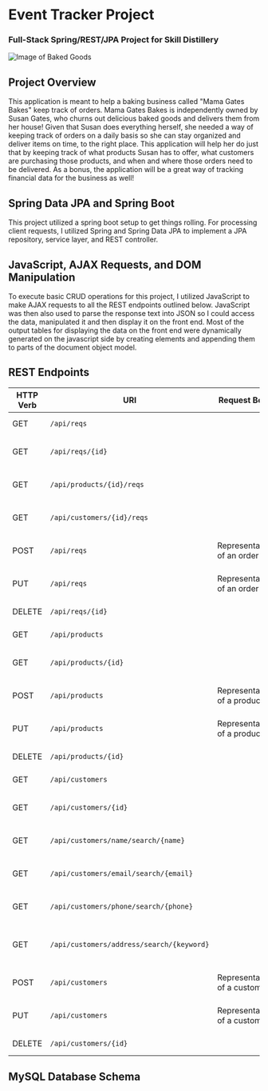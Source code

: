# Event Tracker Project

### Full-Stack Spring/REST/JPA Project for Skill Distillery

![Image of Baked Goods](https://octodex.github.com/images/yaktocat.png)

## Project Overview
This application is meant to help a baking business called "Mama Gates Bakes" keep track of orders. Mama Gates Bakes is independently owned by Susan Gates, who churns out delicious baked goods and delivers them from her house! Given that Susan does everything herself, she needed a way of keeping track of orders on a daily basis so she can stay organized and deliver items on time, to the right place. This application will help her do just that by keeping track of what products Susan has to offer, what customers are purchasing those products, and when and where those orders need to be delivered. As a bonus, the application will be a great way of tracking financial data for the business as well!

## Spring Data JPA and Spring Boot
This project utilized a spring boot setup to get things rolling. For processing client requests, I utilized Spring and Spring Data JPA to implement a JPA repository, service layer, and REST controller.

## JavaScript, AJAX Requests, and DOM Manipulation
To execute basic CRUD operations for this project, I utilized JavaScript to make AJAX requests to all the REST endpoints outlined below. JavaScript was then also used to parse the response text into JSON so I could access the data, manipulated it and then display it on the front end. Most of the output tables for displaying the data on the front end were dynamically generated on the javascript side by creating elements and appending them to parts of the document object model.

## REST Endpoints

| HTTP Verb | URI                                 | Request Body                           | Response Body                        | Purpose                          |
|-----------|-------------------------------------|----------------------------------------|--------------------------------------|----------------------------------|
| GET       | `/api/reqs`                         |                                        | List of all orders                   | Get all orders                   |
| GET       | `/api/reqs/{id}`                    |                                        | Representation of a single order     | Get order by ID                  |   
| GET       | `/api/products/{id}/reqs`           |                                        | List of orders                       | Get orders by product            |
| GET       | `/api/customers/{id}/reqs`          |                                        | List of orders                       | Get orders by customer           |
| POST      | `/api/reqs`                         | Representation of an order             | Representation of created order      | Create a new order               |
| PUT       | `/api/reqs`                         | Representation of an order             | Representation of updated order      | Update or replace an order       |
| DELETE    | `/api/reqs/{id}`                    |                                        | Boolean - isDeleted                  | Delete an order                  |
| GET       | `/api/products`                     |                                        | List of all products                 | Get all products                 |
| GET       | `/api/products/{id}`                |                                        | Representation of a single product   | Get product by ID                |
| POST      | `/api/products`                     | Representation of a product            | Representation of created product    | Create a new product             |
| PUT       | `/api/products`                     | Representation of a product            | Representation of updated product    | Update or replace a product      |
| DELETE    | `/api/products/{id}`                |                                        | Boolean - isDeleted                  | Delete a product                 |
| GET       | `/api/customers`                    |                                        | List of all customers                | Get all customers                |
| GET       | `/api/customers/{id}`               |                                        | Representation of a single customer  | Get customer by ID               |
| GET       | `/api/customers/name/search/{name}` |                                        | List of customers                    | Search customers by name         |
| GET       | `/api/customers/email/search/{email}` |                                      | List of customers                    | Search customers by email        |
| GET       | `/api/customers/phone/search/{phone}` |                                      | List of customers                    | Search customers by phone        |
| GET       | `/api/customers/address/search/{keyword}`|                                   | List of customers                    | Search customers by address      |
| POST      | `/api/customers`                    | Representation of a customer           | Representation of created customer   | Create a new customer            |
| PUT       | `/api/customers`                    | Representation of a customer           | Representation of updated customer   | Update or replace a customer     |
| DELETE    | `/api/customers/{id}`               |                                        | Boolean - isDeleted                  | Delete a customer                |

## MySQL Database Schema

